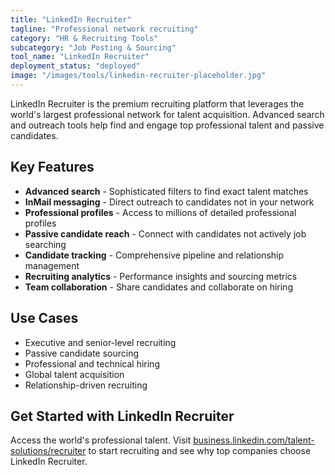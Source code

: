 ```yaml
---
title: "LinkedIn Recruiter"
tagline: "Professional network recruiting"
category: "HR & Recruiting Tools"
subcategory: "Job Posting & Sourcing"
tool_name: "LinkedIn Recruiter"
deployment_status: "deployed"
image: "/images/tools/linkedin-recruiter-placeholder.jpg"
---
```

LinkedIn Recruiter is the premium recruiting platform that leverages the world's largest professional network for talent acquisition. Advanced search and outreach tools help find and engage top professional talent and passive candidates.

## Key Features

- **Advanced search** - Sophisticated filters to find exact talent matches
- **InMail messaging** - Direct outreach to candidates not in your network
- **Professional profiles** - Access to millions of detailed professional profiles
- **Passive candidate reach** - Connect with candidates not actively job searching
- **Candidate tracking** - Comprehensive pipeline and relationship management
- **Recruiting analytics** - Performance insights and sourcing metrics
- **Team collaboration** - Share candidates and collaborate on hiring

## Use Cases

- Executive and senior-level recruiting
- Passive candidate sourcing
- Professional and technical hiring
- Global talent acquisition
- Relationship-driven recruiting

## Get Started with LinkedIn Recruiter

Access the world's professional talent. Visit [business.linkedin.com/talent-solutions/recruiter](https://business.linkedin.com/talent-solutions/recruiter) to start recruiting and see why top companies choose LinkedIn Recruiter.

